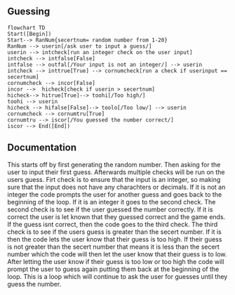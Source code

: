 ## Guessing

```mermaid 
flowchart TD
Start([Begin])
Start--> RanNum{secertnum= random number from 1-20}
RanNum --> userin[/ask user to input a guess/]
userin --> intcheck[run an integer check on the user input]
intcheck --> intfalse[False]  
intfalse --> outfal[/Your input is not an integer/] --> userin 
intcheck --> inttrue[True] --> cornumcheck[run a check if userinput == secertnum]
cornumcheck --> incor[False]
incor -->  hicheck[check if userin > secertnum]
hicheck--> hitrue[True]--> toohi[/Too high/]
toohi --> userin 
hicheck --> hifalse[False]--> toolo[/Too low/] --> userin
cornumcheck --> cornumtru[True]
cornumtru --> iscor[/You guessed the number correct/]
iscor --> End([End])
```

## Documentation
This starts off by first generating the random number. Then asking for the user to input their first guess. Afterwards multiple checks will be run on the users guess. Firt check is to ensure that the input is an integer, so making
sure that the input does not have any charachters or decimals. If it is not an integer the code prompts the user for another guess and goes back to the beginning of the loop. If it is an integer it goes to the second check. The second check  is to see if the user guessed the number correctly. If it is correct the user is let known that they guessed correct and the game ends. If the guess isnt correct, then the code goes to the third check. The third check is to see if the users guess is greater than the secert number. If it is then the code lets the user know that their guess is too high. If their guess is not greater than the secert number that means it is less than the secert number which the code will then let the user know that their guess is to low. After letting the user know if their guess is too low or too high the code will prompt the user to guess again putting them back at the beginning of the loop. This is a loop which will continue to ask the user for guesses until they guess the number. 
 
